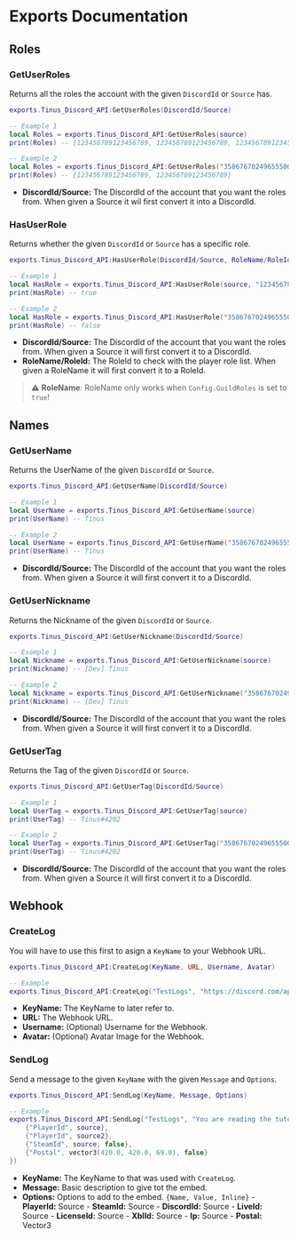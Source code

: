 # Exports Documentation
## Roles
### GetUserRoles
Returns all the roles the account with the given `DiscordId` or `Source` has.
```lua
exports.Tinus_Discord_API:GetUserRoles(DiscordId/Source)

-- Example 1
local Roles = exports.Tinus_Discord_API:GetUserRoles(source)
print(Roles) -- {123456789123456789, 123456789123456789, 123456789123456789, 123456789123456789}

-- Example 2
local Roles = exports.Tinus_Discord_API:GetUserRoles("358676702496555008")
print(Roles) -- {123456789123456789, 123456789123456789}
```
 -  **DiscordId/Source:** The DiscordId of the account that you want the roles from. When given a Source it wil first convert it into a DiscordId.

### HasUserRole
Returns whether the given `DiscordId` or `Source` has a specific role.
```lua
exports.Tinus_Discord_API:HasUserRole(DiscordId/Source, RoleName/RoleId)

-- Example 1
local HasRole = exports.Tinus_Discord_API:HasUserRole(source, "123456789123456789")
print(HasRole) -- true

-- Example 2
local HasRole = exports.Tinus_Discord_API:HasUserRole("358676702496555008", "VIP")
print(HasRole) -- false
```
 -  **DiscordId/Source:** The DiscordId of the account that you want the roles from. When given a Source it will first convert it to a DiscordId.
 - **RoleName/RoleId:** The RoleId to check with the player role list. When given a RoleName it will first convert it to a RoleId.
> :warning: **RoleName**: RoleName only works when `Config.GuildRoles` is set to `true`!

## Names
### GetUserName
Returns the UserName of  the given `DiscordId` or `Source`.
```lua
exports.Tinus_Discord_API:GetUserName(DiscordId/Source)

-- Example 1
local UserName = exports.Tinus_Discord_API:GetUserName(source)
print(UserName) -- Tinus

-- Example 2
local UserName = exports.Tinus_Discord_API:GetUserName("358676702496555008")
print(UserName) -- Tinus 
```
 -  **DiscordId/Source:** The DiscordId of the account that you want the roles from. When given a Source it will first convert it to a DiscordId.
 
### GetUserNickname
Returns the Nickname of  the given `DiscordId` or `Source`.
```lua
exports.Tinus_Discord_API:GetUserNickname(DiscordId/Source)

-- Example 1
local Nickname = exports.Tinus_Discord_API:GetUserNickname(source)
print(Nickname) -- [Dev] Tinus

-- Example 2
local Nickname = exports.Tinus_Discord_API:GetUserNickname("358676702496555008")
print(Nickname) -- [Dev] Tinus
```
 -  **DiscordId/Source:** The DiscordId of the account that you want the roles from. When given a Source it will first convert it to a DiscordId.
 
### GetUserTag
Returns the Tag of  the given `DiscordId` or `Source`.
```lua
exports.Tinus_Discord_API:GetUserTag(DiscordId/Source)

-- Example 1
local UserTag = exports.Tinus_Discord_API:GetUserTag(source)
print(UserTag) -- Tinus#4202

-- Example 2
local UserTag = exports.Tinus_Discord_API:GetUserTag("358676702496555008")
print(UserTag) -- Tinus#4202
```
 -  **DiscordId/Source:** The DiscordId of the account that you want the roles from. When given a Source it will first convert it to a DiscordId.

## Webhook
### CreateLog
You will have to use this first to asign a `KeyName` to your Webhook URL.
```lua
exports.Tinus_Discord_API:CreateLog(KeyName, URL, Username, Avatar)

-- Example
exports.Tinus_Discord_API:CreateLog("TestLogs", "https://discord.com/api/webhooks/*/*", "Join Logs", "https://i.imgur.com/t79yHMq.png")
```

 -  **KeyName:** The KeyName to later refer to.
 -  **URL:** The Webhook URL.
 -  **Username:** (Optional) Username for the Webhook.
 -  **Avatar:** (Optional) Avatar Image for the Webhook.
 
### SendLog
Send a message to the given `KeyName` with the given `Message` and `Options`.
```lua
exports.Tinus_Discord_API:SendLog(KeyName, Message, Options)

-- Example
exports.Tinus_Discord_API:SendLog("TestLogs", "You are reading the tutorial!", {
	{"PlayerId", source},
	{"PlayerId", source2},
	{"SteamId", source, false},
	{"Postal", vector3(420.0, 420.0, 69.0), false}
})
```
 -  **KeyName:** The KeyName to that was used with `CreateLog`.
 -  **Message:** Basic description to give tot the embed.
 -  **Options:** Options to add to the embed. `{Name, Value, Inline}`
		 - **PlayerId:** Source
		 - **SteamId:** Source
		 - **DiscordId:** Source
		 - **LiveId:** Source
		 - **LicenseId:** Source
		 - **XblId:** Source
		 - **Ip:** Source
		 - **Postal:** Vector3

